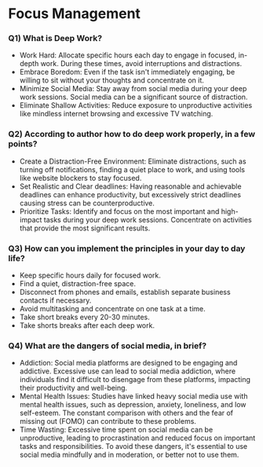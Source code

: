 # Focus Management

### Q1) What is Deep Work?
- Work Hard: Allocate specific hours each day to engage in focused, in-depth work. During these times, avoid interruptions and distractions.
- Embrace Boredom: Even if the task isn't immediately engaging, be willing to sit without your thoughts and concentrate on it.
- Minimize Social Media: Stay away from social media during your deep work sessions. Social media can be a significant source of distraction.
- Eliminate Shallow Activities: Reduce exposure to unproductive activities like mindless internet browsing and excessive TV watching.

### Q2) According to author how to do deep work properly, in a few points?
- Create a Distraction-Free Environment: Eliminate distractions, such as turning off notifications, finding a quiet place to work, and using tools like website blockers to stay focused.
- Set Realistic and Clear deadlines: Having reasonable and achievable deadlines can enhance productivity, but excessively strict deadlines causing stress can be counterproductive.
- Prioritize Tasks: Identify and focus on the most important and high-impact tasks during your deep work sessions. Concentrate on activities that provide the most significant results.

### Q3) How can you implement the principles in your day to day life?
- Keep specific hours daily for focused work.
- Find a quiet, distraction-free space.
- Disconnect from phones and emails, establish separate business contacts if necessary.
- Avoid multitasking and concentrate on one task at a time.
- Take short breaks every 20-30 minutes.
- Take shorts breaks after each deep work.

### Q4) What are the dangers of social media, in brief?
- Addiction: Social media platforms are designed to be engaging and addictive. Excessive use can lead to social media addiction, where individuals find it difficult to disengage from these platforms, impacting their productivity and well-being.
- Mental Health Issues: Studies have linked heavy social media use with mental health issues, such as depression, anxiety, loneliness, and low self-esteem. The constant comparison with others and the fear of missing out (FOMO) can contribute to these problems.
- Time Wasting: Excessive time spent on social media can be unproductive, leading to procrastination and reduced focus on important tasks and responsibilities.
To avoid these dangers, it's essential to use social media mindfully and in moderation, or better not to use them.


